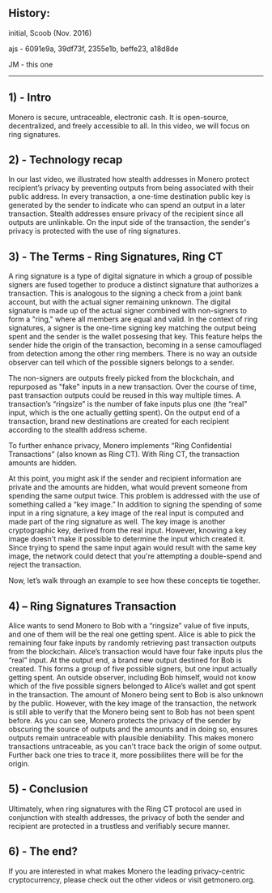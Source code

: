 ## History:
initial, Scoob (Nov. 2016)

ajs - 6091e9a, 39df73f, 2355e1b, beffe23, a18d8de

JM - this one

---

## 1) - Intro

Monero is secure, untraceable, electronic cash. It is open-source, decentralized, and freely accessible to all.
In this video, we will focus on ring signatures.
 
## 2) - Technology recap
 
In our last video, we illustrated how stealth addresses in Monero protect recipient’s privacy by preventing outputs from being associated with their public address.
In every transaction, a one-time destination public key is generated by the sender to indicate who can spend an output in a later transaction.
Stealth addresses ensure privacy of the recipient since all outputs are unlinkable.
On the input side of the transaction, the sender's privacy is protected with the use of ring signatures.

## 3) - The Terms - Ring Signatures, Ring CT

A ring signature is a type of digital signature in which a group of possible signers are fused together to produce a distinct signature that authorizes a transaction.
This is analogous to the signing a check from a joint bank account, but with the actual signer remaining unknown.
The digital signature is made up of the actual signer combined with non-signers to form a "ring," where all members are equal and valid.
In the context of ring signatures, a signer is the one-time signing key matching the output being spent and the sender is the wallet possesing that key.
This feature helps the sender hide the origin of the transaction, becoming in a sense camouflaged from detection among the other ring members.
There is no way an outside observer can tell which of the possible signers belongs to a sender.

The non-signers are outputs freely picked from the blockchain, and repurposed as "fake" inputs in a new transaction.
Over the course of time, past transaction outputs could be reused in this way multiple times.
A transaction’s “ringsize” is the number of fake inputs plus one (the “real” input, which is the one actually getting spent).
On the output end of a transaction, brand new destinations are created for each recipient according to the stealth address scheme.

To further enhance privacy, Monero implements “Ring Confidential Transactions” (also known as Ring CT).
With Ring CT, the transaction amounts are hidden.

At this point, you might ask if the sender and recipient information are private and the amounts are hidden, what would prevent someone from spending the same output twice.
This problem is addressed with the use of something called a “key image.”
In addition to signing the spending of some input in a ring signature, a key image of the real input is computed and made part of the ring signature as well.
The key image is another cryptographic key, derived from the real input. However, knowing a key image doesn't make it possible to determine the input which created it.
Since trying to spend the same input again would result with the same key image, the network could detect that you're attempting a double-spend and reject the transaction.

Now, let’s walk through an example to see how these concepts tie together.

## 4) – Ring Signatures Transaction

Alice wants to send Monero to Bob with a “ringsize” value of five inputs, and one of them will be the real one getting spent.
Alice is able to pick the remaining four fake inputs by randomly retrieving past transaction outputs from the blockchain.
Alice’s transaction would have four fake inputs plus the “real” input.
At the output end, a brand new output destined for Bob is created.
This forms a group of five possible signers, but one input actually getting spent.
An outside observer, including Bob himself, would not know which of the five possible signers belonged to Alice’s wallet and got spent in the transaction.
The amount of Monero being sent to Bob is also unknown by the public.
However, with the key image of the transaction, the network is still able to verify that the Monero being sent to Bob has not been spent before.
As you can see, Monero protects the privacy of the sender by obscuring the source of outputs and the amounts and in doing so, ensures outputs remain untraceable with plausible deniability.
This makes monero transactions untraceable, as you can't trace back the origin of some output. Further back one tries to trace it, more possibilites there will be for the origin.

## 5) - Conclusion

Ultimately, when ring signatures with the Ring CT protocol are used in conjunction with stealth addresses, the privacy of both the sender and recipient are protected in a trustless and verifiably secure manner.

## 6) - The end?

If you are interested in what makes Monero the leading privacy-centric cryptocurrency, please check out the other videos or visit getmonero.org.

